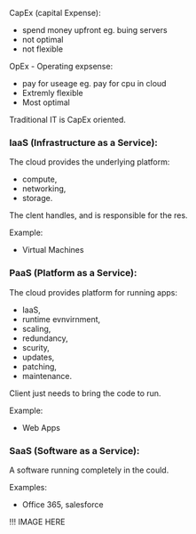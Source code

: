 CapEx (capital Expense):
- spend money upfront eg. buing servers
- not optimal
- not flexible

OpEx - Operating expsense:
- pay for useage eg. pay for cpu in cloud
- Extremly flexible
- Most optimal

Traditional IT is CapEx oriented. 

### IaaS (Infrastructure as a Service):
The cloud provides the underlying platform:
- compute,
- networking,
- storage.

The clent handles, and is responsible for the res.

Example:
- Virtual Machines

### PaaS (Platform as a Service):
The cloud provides platform for running apps:
- IaaS, 
- runtime evnvirnment,
- scaling,
- redundancy,
- scurity,
- updates,
- patching,
- maintenance.

Client just needs to bring the code to run.

Example:
- Web Apps

### SaaS (Software as a Service):
A software running completely in the could.


Examples:
- Office 365, salesforce

!!! IMAGE HERE

